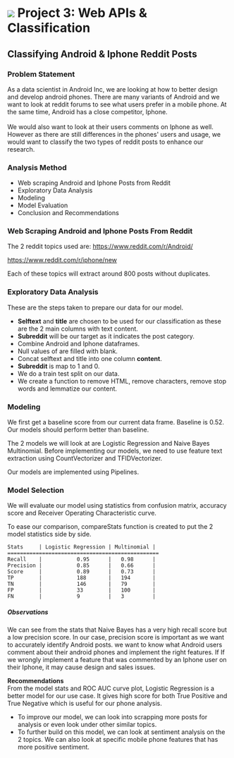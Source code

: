 # ![](https://ga-dash.s3.amazonaws.com/production/assets/logo-9f88ae6c9c3871690e33280fcf557f33.png) Project 3:  Web APIs & Classification

## Classifying Android & Iphone Reddit Posts

### Problem Statement

As a data scientist in Android Inc, we are looking at how to better design and develop android phones. There are many variants of Android and we want to look at reddit forums to see what users prefer in a mobile phone. At the same time, Android has a close competitor, Iphone. <br><br>We would also want to look at their users comments on Iphone as well. However as there are still differences in the phones' users and usage, we would want to classify the two types of reddit posts to enhance our research.

### Analysis Method

- Web scraping Android and Iphone Posts from Reddit
- Exploratory Data Analysis
- Modeling
- Model Evaluation
- Conclusion and Recommendations

### Web Scraping Android and Iphone Posts From Reddit

The 2 reddit topics used are:
https://www.reddit.com/r/Android/

https://www.reddit.com/r/iphone/new

Each of these topics will extract around 800 posts without duplicates.

### Exploratory Data Analysis

These are the steps taken to prepare our data for our model.

- **Selftext** and **title** are chosen to be used for our classification as these are the 2 main columns with text content.
- **Subreddit** will be our target as it indicates the post category.
- Combine Android and Iphone dataframes.
- Null values of are filled with blank.
- Concat selftext and title into one column **content**.
- **Subreddit** is map to 1 and 0.
- We do a train test split on our data.
- We create a function to remove HTML, remove characters, remove stop words and lemmatize our content.

### Modeling

We first get a baseline score from our current data frame. Baseline is 0.52. Our models should perform better than baseline.

The 2 models we will look at are Logistic Regression and Naive Bayes Multinomial. Before implementing our models, we need to use feature text extraction using CountVectorizer and TFIDVectorizer. 

Our models are implemented using Pipelines. 

### Model Selection

We will evaluate our model using statistics from confusion matrix, accuracy score and Receiver Operating Characteristic curve.

To ease our comparison, compareStats function is created to put the 2 model statistics side by side.

```
Stats     | Logistic Regression | Multinomial |
================================================
Recall    |           0.95      |   0.98      |
Precision |           0.85      |   0.66      |
Score     |           0.89      |   0.73      |
TP        |           188       |   194       |
TN        |           146       |   79        |
FP        |           33        |   100       |
FN        |           9         |   3         |
```

##### Observations

We can see from the stats that Naive Bayes has a very high recall score but a low precision score. In our case, precision score is important as we want to accurately identify Android posts. we want to know what Android users comment about their android phones and implement the right features. If If we wrongly implement a feature that was commented by an Iphone user on their Iphone, it may cause design and sales issues.

**Recommendations** <br/>From the model stats and ROC AUC curve plot, Logistic Regression is a better model for our use case. It gives high score for both True Positive and True Negative which is useful for our phone analysis.

- To improve our model, we can look into scrapping more posts for analysis or even look under other similar topics.
- To further build on this model, we can look at sentiment analysis on the 2 topics. We can also look at specific mobile phone features that has more positive sentiment.

